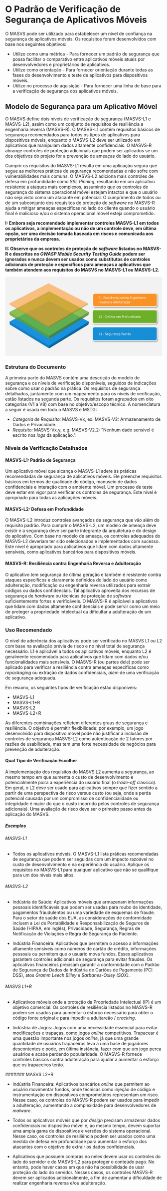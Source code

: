 # O Padrão de Verificação de Segurança de Aplicativos Móveis

O MASVS pode ser utilizado para estabelecer um nível de confiança na segurança de aplicativos móveis. Os requisitos foram desenvolvidos com base nos seguintes objetivos:

- Utilize como uma métrica - Para fornecer um padrão de segurança que possa facilitar o comparativo entre aplicativos móveis atuais por desenvolvedores e proprietários de aplicativos.
- Utilize como orientação - Para fornecer orientação durante todas as fases do desenvolvimento e teste de aplicativos para dispositivos móveis.
- Utilize no processo de aquisição - Para fornecer uma linha de base para a verificação de segurança dos aplicativos móveis.

## Modelo de Segurança para um Aplicativo Móvel

O MASVS define dois níveis de verificação de segurança (MASVS-L1 e MASVS-L2), assim como um conjunto de requisitos de resiliência a engenharia reversa (MASVS-R). O MASVS-L1 contém requisitos básicos de segurança recomendados para todos os tipos de aplicativos para dispositivos móveis, enquanto o MASVS-L2 deve ser utilizado em aplicativos que manipulam dados altamente confidenciais. O MASVS-R abrange controles de proteção adicionais que podem ser aplicados se um dos objetivos do projeto for a prevenção de ameaças do lado do usuário.

Cumprir os requisitos do MASVS-L1 resulta em uma aplicação segura que segue as melhores práticas de segurança recomendadas e não sofre com vulnerabilidades mais comuns. O MASVS-L2 adiciona mais controles de defesa em profundidade como _SSL Pinning_, resultando em um aplicativo resistente a ataques mais complexos, assumindo que os controles de segurança do sistema operacional móvel estejam intactos e que o usuário não seja visto como um atacante em potencial. O cumprimento de todos ou de um subconjunto dos requisitos de proteção de _software_ no MASVS-R ajuda a mitigar ameaças específicas no lado do cliente quando o usuário final é malicioso e/ou o sistema operacional móvel esteja comprometido.

**I: Embora seja recomendado implementar controles MASVS-L1 em todos os aplicativos, a implementação ou não de um controle deve, em última opção, ser uma decisão tomada baseada em riscos e comunicada aos proprietários da empresa.**

**II: Observe que os controles de proteção de _software_ listados no MASVS-R e descritos no _OWASP Mobile Security Testing Guide_ podem ser ignorados e nunca devem ser usados como substitutos de controles adicionais de proteção e específicos para ameaças a aplicativos que também atendem aos requisitos do MASVS no MASVS-L1 ou MASVS-L2.**

<img src="images/masvs-levels-new.jpg" title="Níveis de Verificação" width="600px" height="253px" />

### Estrutura do Documento

A primeira parte do MASVS contém uma descrição do modelo de segurança e os níveis de verificação disponíveis, seguidos de indicações sobre como usar o padrão na prática. Os requisitos de segurança detalhados, juntamente com um mapeamento para os níveis de verificação, estão listados na segunda parte. Os requisitos foram agrupados em oito categorias (V1 a V8) com base no objetivo/escopo técnico. A nomenclatura a seguir é usada em todo o MASVS e MSTG:

- *Categoria de Requisito:* MASVS-Vx, ex. MASVS-V2: Armazenamento de Dados e Privacidade.
- *Requisito:* MASVS-Vx.y, e.g. MASVS-V2.2: "Nenhum dado sensível é escrito nos _logs_ da aplicação.".

### Níveis de Verificação Detalhados

#### MASVS-L1: Padrão de Segurança

Um aplicativo móvel que alcança o MASVS-L1 adere às práticas recomendadas de segurança de aplicativos móveis. Ele preenche requisitos básicos em termos de qualidade de código, manuseio de dados confidenciais e interação com o ambiente móvel. Um processo de teste deve estar em vigor para verificar os controles de segurança. Este nível é apropriado para todas as aplicações móveis.

#### MASVS-L2: Defesa em Profundidade

O MASVS-L2 introduz controles avançados de segurança que vão além do requisito padrão. Para cumprir o MASVS-L2, um modelo de ameaça deve existir e a segurança deve ser parte integrante da arquitetura e do design do aplicativo. Com base no modelo de ameaça, os controles adequados do MASVS-L2 deveriam ter sido selecionados e implementados com sucesso. Este nível é apropriado para aplicativos que lidam com dados altamente sensíveis, como aplicativos bancários para dispositivos móveis.

#### MASVS-R: Resiliência contra Engenharia Reversa e Adulteração

O aplicativo tem segurança de última geração e também é resistente contra ataques específicos e claramente definidos do lado do usuário como adulteração, modificação ou engenharia reversa utilizados para extrair códigos ou dados confidenciais. Tal aplicativo aproveita dos recursos de segurança de _hardware_ ou técnicas de proteção de _software_ suficientemente fortes e verificáveis. O MASVS-R é aplicável a aplicativos que lidam com dados altamente confidenciais e pode servir como um meio de proteger a propriedade intelectual ou dificultar a adulteração de um aplicativo.

### Uso Recomendado

O nível de aderência dos aplicativos pode ser verificado no MASVS L1 ou L2 com base na avaliação prévia de risco e no nível total de segurança necessário. L1 é aplicável a todos os aplicativos móveis, enquanto L2 é geralmente recomendado para aplicativos que lidam com dados e/ou funcionalidades mais sensíveis. O MASVS-R (ou partes dele) pode ser aplicado para verificar a resiliência contra ameaças específicas como _repackaging_ ou extração de dados confidenciais, _além_ de uma verificação de segurança adequada.

Em resumo, os seguintes tipos de verificação estão disponíveis:

- MASVS-L1
- MASVS-L1+R
- MASVS-L2
- MASVS-L2+R

As diferentes combinações refletem diferentes graus de segurança e resiliência. O objetivo é permitir flexibilidade: por exemplo, um jogo desenvolvido para dispositivo móvel pode não justificar a inclusão de controles de segurança MASVS-L2 como autenticação de 2 fatores por razões de usabilidade, mas tem uma forte necessidade de negócios para prevenção de adulteração.

#### Qual Tipo de Verificação Escolher

A implementação dos requisitos do MASVS L2 aumenta a segurança, ao mesmo tempo em que aumenta o custo de desenvolvimento e potencialmente piora a experiência do usuário final (o _trade-off_ clássico). Em geral, o L2 deve ser usado para aplicativos sempre que fizer sentido a partir de uma perspectiva de risco versus custo (ou seja, onde a perda potencial causada por um compromisso de confidencialidade ou integridade é maior do que o custo incorrido pelos controles de segurança adicionais). Uma avaliação de risco deve ser o primeiro passo antes da aplicação do MASVS.

##### Exemplos

###### MASVS-L1

- Todos os aplicativos móveis. O MASVS-L1 lista práticas recomendadas de segurança que podem ser seguidas com um impacto razoável no custo de desenvolvimento e na experiência do usuário. Aplique os requisitos no MASVS-L1 para qualquer aplicativo que não se qualifique para um dos níveis mais altos.

<!-- \pagebreak -->


###### MASVS-L2

- Indústria de Saúde: Aplicativos móveis que armazenam informações pessoais identificáveis que podem ser usadas para roubo de identidade, pagamentos fraudulentos ou uma variedade de esquemas de fraude. Para o setor de saúde dos EUA, as considerações de conformidade incluem a Lei de Portabilidade e Responsabilização de Seguros de Saúde (HIPAA, em inglês), Privacidade, Segurança, Regras de Notificação de Violações e Regra de Segurança do Paciente.

- Indústria Financeira: Aplicativos que permitem o acesso a informações altamente sensíveis como números de cartão de crédito, informações pessoais ou permitem que o usuário mova fundos. Esses aplicativos garantem controles adicionais de segurança para evitar fraudes. Os aplicativos financeiros precisam garantir a conformidade com o Padrão de Segurança de Dados da Indústria de Cartões de Pagamento (PCI DSS), atos _Gramm Leech Bliley_ e _Sarbanes-Oxley (SOX)_.

###### MASVS L1+R

- Aplicativos móveis onde a proteção da Propriedade Intelectual (IP) é um objetivo comercial. Os controles de resiliência listados no MASVS-R podem ser usados para aumentar o esforço necessário para obter o código fonte original e para impedir a adultareão / _cracking_.

- Indústria de Jogos: Jogos com uma necessidade essencial para evitar modificações e trapaças, como jogos _online_ competitivos. Trapacear é uma questão importante nos jogos _online_, já que uma grande quantidade de usuários trapaceiros leva a uma base de jogadores descontentes e pode, em última instância, fazer com que um jogo perca usuários e acabe perdendo popularidade. O MASVS-R fornece controles básicos contra adulteração para ajudar a aumentar o esforço que os trapaceiros terão.

####### MASVS L2+R

- Indústria Financeira: Aplicativos bancários _online_ que permitem ao usuário movimentar fundos, onde técnicas como injeção de código e instrumentação em dispositivos comprometidos representam um risco. Nesse caso, os controles do MASVS-R podem ser usados para impedir a adulteração, aumentando a complexidade para desenvolvedores de _malware_.

- Todos os aplicativos móveis que por _design_ precisam armazenar dados confidenciais no dispositivo móvel e, ao mesmo tempo, devem suportar uma ampla gama de dispositivos e versões do sistema operacional. Nesse caso, os controles de resiliência podem ser usados como uma medida de defesa em profundidade para aumentar o esforço dos atacantes com o objetivo de extrair os dados confidenciais.

- Aplicativos que possuem compras no neles devem usar os controles do lado do servidor e do MASVS-L2 para proteger o conteúdo pago. No entanto, pode haver casos em que não há possibilidade de usar proteção do lado do servidor. Nesses casos, os controles MASVS-R devem ser aplicados adicionalmente, a fim de aumentar a dificuldade de realizar engenharia reversa e/ou adulteração.
